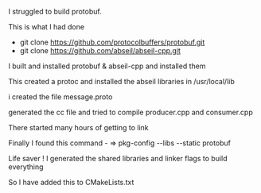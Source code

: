 I struggled to build protobuf.

This is what I had done

* git clone https://github.com/protocolbuffers/protobuf.git
* git clone https://github.com/abseil/abseil-cpp.git

I built and installed protobuf & abseil-cpp and installed them

This created a protoc and installed the abseil libraries in /usr/local/lib

i created the file message.proto

generated the cc file and tried to compile producer.cpp and consumer.cpp

There started many hours of getting to link

Finally I found this command -  => pkg-config --libs --static protobuf 

Life saver ! I generated the shared libraries and linker flags to build everything

So I have added this to CMakeLists.txt

